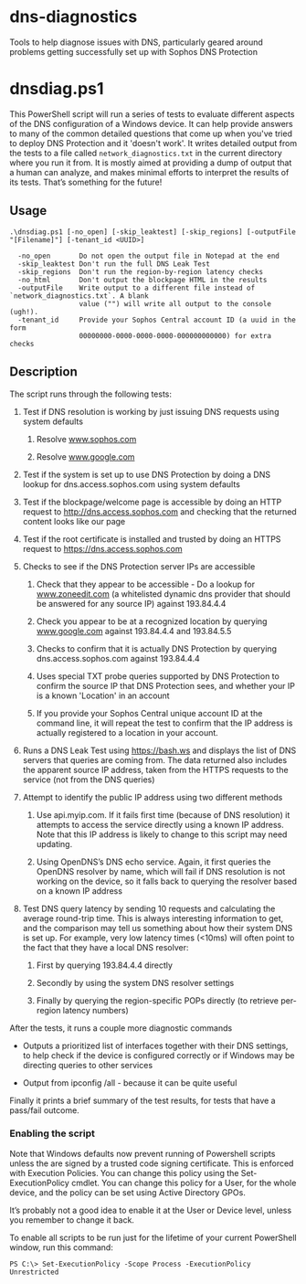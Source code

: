 # dns-diagnostics
Tools to help diagnose issues with DNS, particularly geared around problems getting successfully set up with Sophos DNS Protection
# dnsdiag.ps1
This PowerShell script will run a series of tests to evaluate different aspects of the DNS configuration of a Windows device. It can help provide answers to many of the common detailed questions that come up when you've tried to deploy DNS Protection and it 'doesn't work'.
It writes detailed output from the tests to a file called `network_diagnostics.txt` in the current directory where you run it from.
It is mostly aimed at providing a dump of output that a human can analyze, and makes minimal efforts to interpret the results of its tests. That’s something for the future!
## Usage
   `.\dnsdiag.ps1 [-no_open] [-skip_leaktest] [-skip_regions] [-outputFile "[Filename]"] [-tenant_id <UUID>] `

      -no_open       Do not open the output file in Notepad at the end
      -skip_leaktest Don't run the full DNS Leak Test
      -skip_regions  Don't run the region-by-region latency checks
      -no_html       Don't output the blockpage HTML in the results
      -outputFile    Write output to a different file instead of `network_diagnostics.txt`. A blank
                     value ("") will write all output to the console (ugh!).
      -tenant_id     Provide your Sophos Central account ID (a uuid in the form  
                     00000000-0000-0000-0000-000000000000) for extra checks

## Description

The script runs through the following tests:

1. Test if DNS resolution is working by just issuing DNS requests using system defaults

   1. Resolve www.sophos.com

   1. Resolve www.google.com

1. Test if the system is set up to use DNS Protection by doing a DNS lookup for dns.access.sophos.com using system defaults

1. Test if the blockpage/welcome page is accessible by doing an HTTP request to http://dns.access.sophos.com and checking that the returned content looks like our page

1. Test if the root certificate is installed and trusted by doing an HTTPS request to https://dns.access.sophos.com

1. Checks to see if the DNS Protection server IPs are accessible

   1. Check that they appear to be accessible - Do a lookup for www.zoneedit.com (a whitelisted dynamic dns provider that should be answered for any source IP) against 193.84.4.4

   1. Check you appear to be at a recognized location by querying www.google.com against 193.84.4.4 and 193.84.5.5

   1. Checks to confirm that it is actually DNS Protection by querying dns.access.sophos.com against 193.84.4.4

   1. Uses special TXT probe queries supported by DNS Protection to confirm the source IP that DNS Protection sees, and whether your IP is a known 'Location' in an account

   1. If you provide your Sophos Central unique account ID at the command line, it will repeat the test to confirm that the IP address is actually registered to a location in your account. 

1. Runs a DNS Leak Test using https://bash.ws and displays the list of DNS servers that queries are coming from. The data returned also includes the apparent source IP address, taken from the HTTPS requests to the service (not from the DNS queries)

1. Attempt to identify the public IP address using two different methods

   1. Use api.myip.com. If it fails first time (because of DNS resolution) it attempts to access the service directly using a known IP address. Note that this IP address is likely to change to this script may need updating.

   1. Using OpenDNS’s DNS echo service. Again, it first queries the OpenDNS resolver by name, which will fail if DNS resolution is not working on the device, so it falls back to querying the resolver based on a known IP address

1. Test DNS query latency by sending 10 requests and calculating the average round-trip time. This is always interesting information to get, and the comparison may tell us something about how their system DNS is set up. For example, very low latency times (<10ms) will often point to the fact that they have a local DNS resolver:

   1. First by querying 193.84.4.4 directly

   1. Secondly by using the system DNS resolver settings

   1. Finally by querying the region-specific POPs directly (to retrieve per-region latency numbers)

After the tests, it runs a couple more diagnostic commands

- Outputs a prioritized list of interfaces together with their DNS settings, to help check if the device is configured correctly or if Windows may be directing queries to other services

- Output from ipconfig /all - because it can be quite useful

Finally it prints a brief summary of the test results, for tests that have a pass/fail outcome.

### Enabling the script

Note that Windows defaults now prevent running of Powershell scripts unless the are signed by a trusted code signing certificate. This is enforced with Execution Policies. You can change this policy using the Set-ExecutionPolicy cmdlet. You can change this policy for a User, for the whole device, and the policy can be set using Active Directory GPOs.

It’s probably not a good idea to enable it at the User or Device level, unless you remember to change it back.

To enable all scripts to be run just for the lifetime of your current PowerShell window, run this command:

```
PS C:\> Set-ExecutionPolicy -Scope Process -ExecutionPolicy Unrestricted
```
